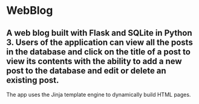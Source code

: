 # WebBlog

A web blog built with Flask and SQLite in Python 3. Users of the application can view all the posts in the database and click on the title of a post to view its contents with the ability to add a new post to the database and edit or delete an existing post.
---
The app uses the Jinja template engine to dynamically build HTML pages.